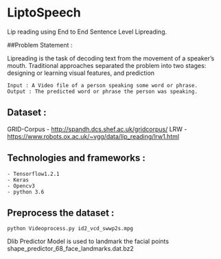 # LiptoSpeech
Lip reading using End to End Sentence Level Lipreading.

##Problem Statement :

Lipreading is the task of decoding text from the movement of a speaker’s mouth.
Traditional approaches separated the problem into two stages: designing or learning visual features, and prediction

    Input : A Video file of a person speaking some word or phrase.
    Output : The predicted word or phrase the person was speaking.

## Dataset :
   GRID-Corpus - http://spandh.dcs.shef.ac.uk/gridcorpus/
   LRW - https://www.robots.ox.ac.uk/~vgg/data/lip_reading/lrw1.html

## Technologies and frameworks :
    - Tensorflow1.2.1
    - Keras
    - Opencv3
    - python 3.6

## Preprocess the dataset :
    python Videoprocess.py id2_vcd_swwp2s.mpg
    
Dlib Predictor Model is used to landmark the facial points 
shape_predictor_68_face_landmarks.dat.bz2
